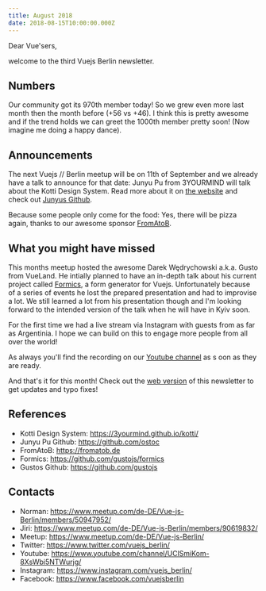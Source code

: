 ```yaml
---
title: August 2018
date: 2018-08-15T10:00:00.000Z
---
```

Dear Vue'sers,

welcome to the third Vuejs Berlin newsletter. 

Numbers
-------

Our community got its 970th member today! So we grew even more last month then the month before (+56 vs +46). I think this is pretty awesome and if the trend holds we can greet the 1000th member pretty soon! (Now imagine  me doing a happy dance).

Announcements
-------------

The next Vuejs // Berlin meetup will be on 11th of September and we already have a talk to announce for that date: Junyu Pu from 3YOURMIND will talk about the Kotti Design System. Read more about it on [the website](https://3yourmind.github.io/kotti/) and check out [Junyus Github](https://github.com/ostoc).

Because some people only come for the food: Yes, there will be pizza again, thanks to our awesome sponsor [FromAtoB](https://fromatob.de).

What you might have missed
--------------------------

This months meetup hosted the awesome Darek Wędrychowski a.k.a. Gusto from VueLand. He intially planned to have an in-depth talk about his current project called [Formics](https://github.com/gustojs/formics), a form generator for Vuejs. Unfortunately because of a series of events he lost the prepared presentation and had to improvise a lot. We still learned a lot from his presentation though and I'm looking forward to the intended version of the talk when he will have in Kyiv soon.

For the first time we had a live stream via Instagram with guests from as far as Argentinia. I hope we can build on this to engage more people from all over the world!

As always you'll find the recording on our [Youtube channel](https://www.youtube.com/channel/UClSmiKom-8XsWbi5NTWurjg/videos) as s oon as they are ready.

And that's it for this month! Check out the [web version](https://vuejs.berlin/newsletter/201808.html) of this newsletter to get updates and typo fixes!


References
----------

* Kotti Design System: https://3yourmind.github.io/kotti/
* Junyu Pu Github: https://github.com/ostoc
* FromAtoB: https://fromatob.de
* Formics: https://github.com/gustojs/formics
* Gustos Github: https://github.com/gustojs


Contacts
--------

* Norman: https://www.meetup.com/de-DE/Vue-js-Berlin/members/50947952/
* Jiri: https://www.meetup.com/de-DE/Vue-js-Berlin/members/90619832/
* Meetup: https://www.meetup.com/de-DE/Vue-js-Berlin/
* Twitter: https://www.twitter.com/vuejs_berlin/
* Youtube: https://www.youtube.com/channel/UClSmiKom-8XsWbi5NTWurjg/
* Instagram: https://www.instagram.com/vuejs_berlin/
* Facebook: https://www.facebook.com/vuejsberlin
